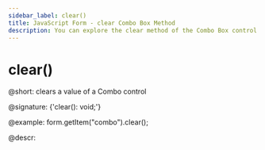 ```yaml
---
sidebar_label: clear()
title: JavaScript Form - clear Combo Box Method 
description: You can explore the clear method of the Combo Box control of Form in the documentation of the DHTMLX JavaScript UI library. Browse developer guides and API reference, try out code examples and live demos, and download a free 30-day evaluation version of DHTMLX Suite 7.
---
```


# clear()

@short: clears a value of a Combo control

@signature: {'clear(): void;'}

@example:
form.getItem("combo").clear();

@descr:
